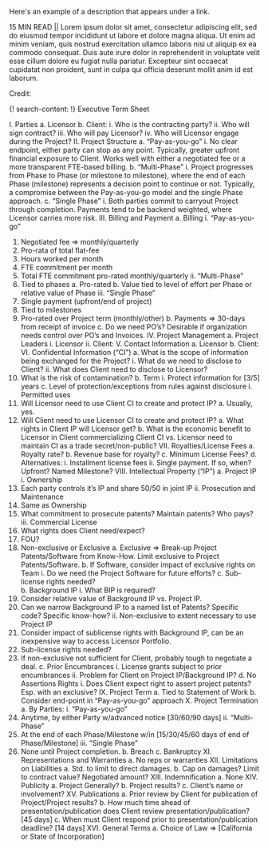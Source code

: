 Here's an example of a description that appears under a link.

15 MIN READ || Lorem ipsum dolor sit amet, consectetur adipiscing elit, sed do eiusmod tempor incididunt ut labore et dolore magna aliqua. Ut enim ad minim veniam, quis nostrud exercitation ullamco laboris nisi ut aliquip ex ea commodo consequat. Duis aute irure dolor in reprehenderit in voluptate velit esse cillum dolore eu fugiat nulla pariatur. Excepteur sint occaecat cupidatat non proident, sunt in culpa qui officia deserunt mollit anim id est laborum.

Credit: []()
 

{! search-content: !}
Executive Term Sheet

I.	Parties
a.	Licensor
b.	Client:
i.	Who is the contracting party?
ii.	Who will sign contract?
iii.	Who will pay Licensor?
iv.	Who will Licensor engage during the Project?
II.	Project Structure
a.	“Pay-as-you-go”
i.	No clear endpoint, either party can stop as any point.  Typically, greater upfront financial exposure to Client.  Works well with either a negotiated fee or a more transparent FTE-based billing.
b.	“Multi-Phase”
i.	Project progresses from Phase to Phase (or milestone to milestone), where the end of each Phase (milestone) represents a decision point to continue or not.  Typically, a compromise between the Pay-as-you-go model and the single Phase approach.
c.	“Single Phase”
i.	Both parties commit to carryout Project through completion.  Payments tend to be backend weighted, where Licensor carries more risk.
III.	Billing and Payment
a.	Billing
i.	“Pay-as-you-go”
1.	Negotiated fee => monthly/quarterly
2.	Pro-rata of total flat-fee 
3.	Hours worked per month
4.	FTE commitment per month
5.	Total FTE commitment pro-rated monthly/quarterly
ii.	“Multi-Phase”
1.	Tied to phases
a.	Pro-rated
b.	Value tied to level of effort per Phase or relative value of Phase
iii.	“Single Phase”
1.	Single payment (upfront/end of project)
2.	Tied to milestones
3.	Pro-rated over Project term (monthly/other)
b.	Payments => 30-days from receipt of invoice
c.	Do we need PO’s?  Desirable if organization needs control over PO’s and Invoices.
IV.	Project Management
a.	Project Leaders
i.	Licensor
ii.	Client:
V.	Contact Information
a.	Licensor
b.	Client:
VI.	Confidential Information (“CI”)
a.	What is the scope of information being exchanged for the Project?
i.	What do we need to disclose to Client?
ii.	What does Client need to disclose to Licensor?
1.	What is the risk of contamination?
b.	Term
i.	Protect information for [3/5] years
c.	Level of protection/exceptions from rules against disclosure
i.	Permitted uses
1.	Will Licensor need to use Client CI to create and protect IP?
a.	Usually, yes.
2.	Will Client need to use Licensor CI to create and protect IP?
a.	What rights in Client IP will Licensor get?
b.	What is the economic benefit to Licensor in Client commercializing Client CI vs. Licensor need to maintain CI as a trade secret/non-public?
VII.	Royalties/License Fees
a.	Royalty rate?
b.	Revenue base for royalty?
c.	Minimum License Fees?
d.	Alternatives:
i.	Installment license fees
ii.	Single payment.  If so, when?  Upfront?  Named Milestone?
VIII.	Intellectual Property (“IP”)
a.	Project IP
i.	Ownership
1.	Each party controls it’s IP and share 50/50 in joint IP
ii.	Prosecution and Maintenance
1.	Same as Ownership
2.	What commitment to prosecute patents?  Maintain patents?  Who pays?
iii.	Commercial License
1.	What rights does Client need/expect?
2.	FOU?
3.	Non-exclusive or Exclusive
a.	Exclusive => Break-up Project Patents/Software from Know-How.  Limit exclusive to Project Patents/Software.
b.	If Software, consider impact of exclusive rights on Team
i.	Do we need the Project Software for future efforts?
c.	Sub-license rights needed?  
b.	Background IP
i.	What BIP is required?  
1.	Consider relative value of Background IP vs. Project IP.
2.	Can we narrow Background IP to a named list of Patents?  Specific code?  Specific know-how?
ii.	Non-exclusive to extent necessary to use Project IP
1.	Consider impact of sublicense rights with Background IP, can be an inexpensive way to access Licensor Portfolio.
2.	Sub-license rights needed?  
3.	If non-exclusive not sufficient for Client, probably tough to negotiate a deal.
c.	Prior Encumbrances
i.	License grants subject to prior encumbrances
ii.	Problem for Client on Project IP/Background IP?
d.	No Assertions Rights
i.	Does Client expect right to assert project patents? Esp. with an exclusive?
IX.	Project Term
a.	Tied to Statement of Work
b.	Consider end-point in “Pay-as-you-go” approach
X.	Project Termination
a.	By Parties:
i.	“Pay-as-you-go”
1.	Anytime, by either Party w/advanced notice [30/60/90 days]
ii.	“Multi-Phase”
1.	At the end of each Phase/Milestone w/in [15/30/45/60 days of end of Phase/Milestone]
iii.	“Single Phase”
1.	None until Project completion.
b.	Breach
c.	Bankruptcy
XI.	Representations and Warranties
a.	No reps or warranties
XII.	Limitations on Liabilities
a.	Std. to limit to direct damages.
b.	Cap on damages?  Limit to contract value?  Negotiated amount?
XIII.	Indemnification
a.	None
XIV.	Publicity
a.	Project Generally?
b.	Project results?
c.	Client’s name or involvement?
XV.	Publications
a.	Prior review by Client for publication of Project/Project results?
b.	How much time ahead of presentation/publication does Client review presentation/publication? [45 days]
c.	When must Client respond prior to presentation/publication deadline?  [14 days]
XVI.	General Terms
a.	Choice of Law => [California or State of Incorporation]

